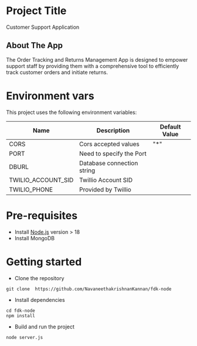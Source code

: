 # Project Title
Customer Support Application

## About The App
The Order Tracking and Returns Management App is designed to empower support staff by providing them with a comprehensive tool to efficiently track customer orders and initiate returns.

# Environment vars
This project uses the following environment variables:

| Name                          | Description                         | Default Value                                  |
| ----------------------------- | ------------------------------------| -----------------------------------------------|
|CORS           | Cors accepted values            | "*"      |
|PORT           |Need to specify the Port            |       |
|DBURL           | Database connection string            |       |
|TWILIO_ACCOUNT_SID           | Twillio Account SID             |       |
|TWILIO_PHONE           | Provided by Twillio            |       |


# Pre-requisites
- Install [Node.js](https://nodejs.org/en/) version > 18
- Install MongoDB

# Getting started
- Clone the repository
```
git clone  https://github.com/NavaneethakrishnanKannan/fdk-node
```
- Install dependencies
```
cd fdk-node
npm install
```
- Build and run the project
```
node server.js
```